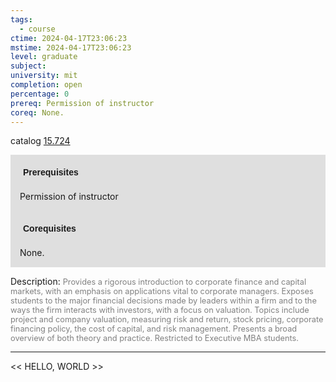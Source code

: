 ```yaml
---
tags:
  - course
ctime: 2024-04-17T23:06:23
mstime: 2024-04-17T23:06:23
level: graduate
subject: 
university: mit
completion: open
percentage: 0
prereq: Permission of instructor
coreq: None.
---
```


catalog [15.724](http://student.mit.edu/catalog/m15c.html#15.724)

<span style="display: block; padding: 15px; background-color: rgb(100, 100, 100, 0.2);"><font id="m_prereq1250_0" style="display: block; font-family: Arial, sans-serif; font-weight: bold; padding: 5px">Prerequisites</font><br><span id="prereq1250_0">Permission of instructor</span></span>
<span style="display: block; padding: 15px; background-color: rgb(100, 100, 100, 0.2);"><font id="m_coreq1250_0" style="display: block; font-family: Arial, sans-serif; font-weight: bold; padding: 5px">Corequisites</font><br><span id="coreq1250_0">None.</span></span>

<font style="">Description:</font>
<font style="color: grey; font-size: 0.8rem;">Provides a rigorous introduction to corporate finance and capital markets, with an emphasis on applications vital to corporate managers. Exposes students to the major financial decisions made by leaders within a firm and to the ways the firm interacts with investors, with a focus on valuation. Topics include project and company valuation, measuring risk and return, stock pricing, corporate financing policy, the cost of capital, and risk management. Presents a broad overview of both theory and practice. Restricted to Executive MBA students.</font>



---

<< HELLO, WORLD >>
